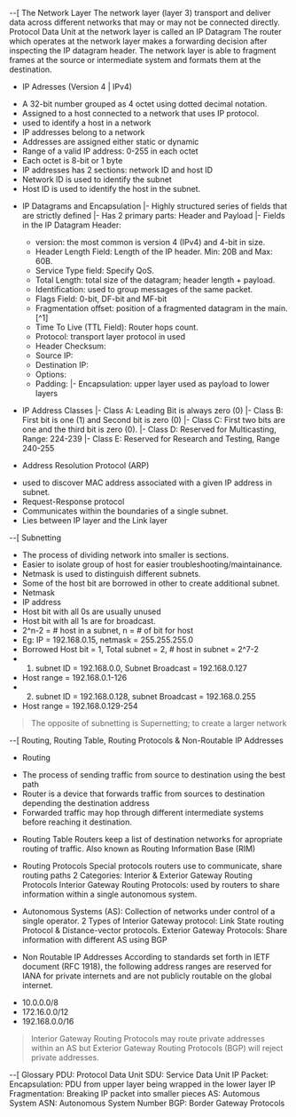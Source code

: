 --[ The Network Layer
 The network layer (layer 3) transport and deliver data across different networks that may or may not be connected directly.
 Protocol Data Unit at the network layer is called an IP Datagram
 The router which operates at the network layer makes a forwarding decision  after inspecting the IP datagram header.
 The network layer is able to fragment frames at the source or intermediate system and formats them at the destination.
 
 * IP Adresses (Version 4 | IPv4)
  - A 32-bit number grouped as 4 octet using dotted decimal notation.
  - Assigned to a host connected to a network that uses IP protocol.
  - used to identify a host in a network
  - IP addresses belong to a network
  - Addresses are assigned either static or dynamic
  - Range of a valid IP address: 0-255 in each octet
  - Each octet is 8-bit or 1 byte
  - IP addresses has 2 sections: network ID and host ID
  - Network ID is used to identify the subnet
  - Host ID is used to identify the host in the subnet.

 * IP Datagrams and Encapsulation
  |- Highly structured series of fields that are strictly defined
  |- Has 2 primary parts: Header and Payload
  |- Fields in the IP Datagram Header:
   - version: the most common is version 4 (IPv4) and 4-bit in size.
   - Header Length Field: Length of the IP header. Min: 20B and Max: 60B.
   - Service Type field: Specify QoS.
   - Total Length: total size of the datagram; header length + payload.
   - Identification: used to group messages of the same packet.
   - Flags Field: 0-bit, DF-bit and MF-bit
   - Fragmentation offset: position of a fragmented datagram in the main. [^1]
   - Time To Live (TTL Field): Router hops count.
   - Protocol: transport layer protocol in used
   - Header Checksum: 
   - Source IP:
   - Destination IP:
   - Options: 
   - Padding:
  |- Encapsulation: upper layer used as payload to lower layers

 * IP Address Classes
  |- Class A: Leading Bit is always zero (0)
  |- Class B: First bit is one (1) and Second bit is zero (0)
  |- Class C: First two bits are one and the third bit is zero (0).
  |- Class D: Reserved for Multicasting, Range: 224-239
  |- Class E: Reserved for Research and Testing, Range 240-255

 * Address Resolution Protocol (ARP)
 - used to discover MAC address associated with a given IP address in subnet.
 - Request-Response protocol
 - Communicates within the boundaries of a single subnet.
 - Lies between IP layer and the Link layer

--[ Subnetting
 - The process of dividing network into smaller is sections.
 - Easier to isolate group of host for easier troubleshooting/maintainance.
 - Netmask is used to distinguish different subnets.
 - Some of the host bit are borrowed in other to create additional subnet.
 - Netmask
 - IP address
 - Host bit with all 0s are usually unused
 - Host bit with all 1s are for broadcast.
 - 2^n-2 = # host in a subnet, n = # of bit for host
 - Eg: IP = 192.168.0.15, netmask = 255.255.255.0
 - Borrowed Host bit = 1, Total subnet = 2, # host in subnet = 2^7-2
 - 1. subnet ID = 192.168.0.0, Subnet Broadcast = 192.168.0.127
 - Host range = 192.168.0.1-126
 - 2. subnet ID = 192.168.0.128, subnet Broadcast = 192.168.0.255
 - Host range = 192.168.0.129-254
> The opposite of subnetting is Supernetting; to create a larger network

--[ Routing, Routing Table, Routing Protocols & Non-Routable IP Addresses
* Routing 
- The process of sending traffic from source to destination using the best
   path 
 - Router is a device that forwards traffic from sources to destination
   depending the destination address
 - Forwarded traffic may hop through different intermediate systems before
   reaching it destination.

* Routing Table
  Routers keep a list of destination networks for apropriate routing of traffic. Also known as Routing Information Base (RIM)

* Routing Protocols
  Special protocols routers use to communicate, share routing paths
  2 Categories: Interior & Exterior Gateway Routing Protocols
  Interior Gateway Routing Protocols: used by routers to share information
  within a single autonomous system.
 - Autonomous Systems (AS): Collection of networks under control of a single
   operator.
  2 Types of Interior Gateway protocol: Link State routing Protocol &
  Distance-vector protocols.
  Exterior Gateway Protocols: Share information with different AS using BGP

* Non Routable IP Addresses
According to standards set forth in IETF document (RFC 1918), the following address ranges are reserved for IANA for private internets and are not publicly routable on the global internet.

- 10.0.0.0/8
- 172.16.0.0/12
- 192.168.0.0/16

> Interior Gateway Routing Protocols may route private addresses within an AS but Exterior Gateway Routing Protocols (BGP) will reject private addresses.

--[ Glossary
PDU: Protocol Data Unit
SDU: Service Data Unit
IP Packet:
Encapsulation: PDU from upper layer being wrapped in the lower layer
IP Fragmentation: Breaking IP packet into smaller pieces 
AS: Automous System
ASN: Autonomous System Number
BGP: Border Gateway Protocols